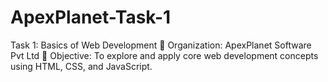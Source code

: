 # ApexPlanet-Task-1
Task 1: Basics of Web Development 🔹 Organization: ApexPlanet Software Pvt Ltd 🔹 Objective: To explore and apply core web development concepts using HTML, CSS, and JavaScript.
